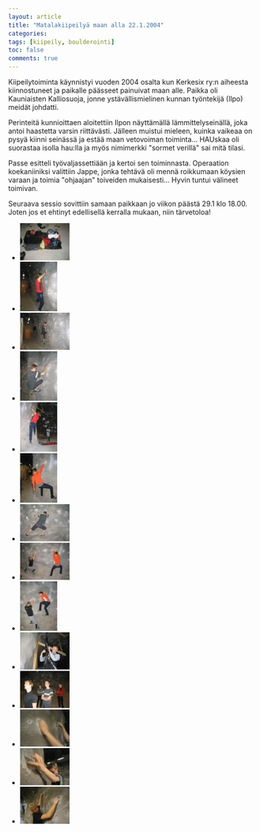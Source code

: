 ```yaml
---
layout: article
title: "Matalakiipeilyä maan alla 22.1.2004"
categories:
tags: [kiipeily, boulderointi]
toc: false
comments: true
---
```


Kiipeilytoiminta käynnistyi vuoden 2004 osalta kun Kerkesix ry:n
aiheesta kiinnostuneet ja paikalle päässeet painuivat maan alle. Paikka
oli Kauniaisten Kalliosuoja, jonne ystävällismielinen kunnan työntekijä
(Ilpo) meidät johdatti.

Perinteitä kunnioittaen aloitettiin Ilpon näyttämällä
lämmittelyseinällä, joka antoi haastetta varsin riittävästi. Jälleen
muistui mieleen, kuinka vaikeaa on pysyä kiinni seinässä ja estää maan
vetovoiman toiminta... HAUskaa oli suorastaa isolla hau:lla ja myös
nimimerkki "sormet verillä" sai mitä tilasi.

Passe esitteli työvaljassettiään ja kertoi sen toiminnasta. Operaation
koekaniiniksi valittiin Jappe, jonka tehtävä oli mennä roikkumaan
köysien varaan ja toimia "ohjaajan" toiveiden mukaisesti... Hyvin tuntui
välineet toimivan.

Seuraava sessio sovittiin samaan paikkaan jo viikon päästä 29.1 klo
18.00. Joten jos et ehtinyt edellisellä kerralla mukaan, niin
tärvetoloa!

<div class="th-grid image-gallery" markdown="1">

- [![](/images/matalakiipeilya-maan-alla-22.1.2004/Thumbnails/1.jpg)](/images/matalakiipeilya-maan-alla-22.1.2004/1.jpg)
- [![](/images/matalakiipeilya-maan-alla-22.1.2004/Thumbnails/2.jpg)](/images/matalakiipeilya-maan-alla-22.1.2004/2.jpg)
- [![](/images/matalakiipeilya-maan-alla-22.1.2004/Thumbnails/3.jpg)](/images/matalakiipeilya-maan-alla-22.1.2004/3.jpg)
- [![](/images/matalakiipeilya-maan-alla-22.1.2004/Thumbnails/4.jpg)](/images/matalakiipeilya-maan-alla-22.1.2004/4.jpg)
- [![](/images/matalakiipeilya-maan-alla-22.1.2004/Thumbnails/5.jpg)](/images/matalakiipeilya-maan-alla-22.1.2004/5.jpg)
- [![](/images/matalakiipeilya-maan-alla-22.1.2004/Thumbnails/11.jpg)](/images/matalakiipeilya-maan-alla-22.1.2004/11.jpg)
- [![](/images/matalakiipeilya-maan-alla-22.1.2004/Thumbnails/6.jpg)](/images/matalakiipeilya-maan-alla-22.1.2004/6.jpg)
- [![](/images/matalakiipeilya-maan-alla-22.1.2004/Thumbnails/13.jpg)](/images/matalakiipeilya-maan-alla-22.1.2004/13.jpg)
- [![](/images/matalakiipeilya-maan-alla-22.1.2004/Thumbnails/14.jpg)](/images/matalakiipeilya-maan-alla-22.1.2004/14.jpg)
- [![](/images/matalakiipeilya-maan-alla-22.1.2004/Thumbnails/15.jpg)](/images/matalakiipeilya-maan-alla-22.1.2004/15.jpg)
- [![](/images/matalakiipeilya-maan-alla-22.1.2004/Thumbnails/16.jpg)](/images/matalakiipeilya-maan-alla-22.1.2004/16.jpg)
- [![](/images/matalakiipeilya-maan-alla-22.1.2004/Thumbnails/7.jpg)](/images/matalakiipeilya-maan-alla-22.1.2004/7.jpg)
- [![](/images/matalakiipeilya-maan-alla-22.1.2004/Thumbnails/8.jpg)](/images/matalakiipeilya-maan-alla-22.1.2004/8.jpg)
- [![](/images/matalakiipeilya-maan-alla-22.1.2004/Thumbnails/9.jpg)](/images/matalakiipeilya-maan-alla-22.1.2004/9.jpg)

</div>
